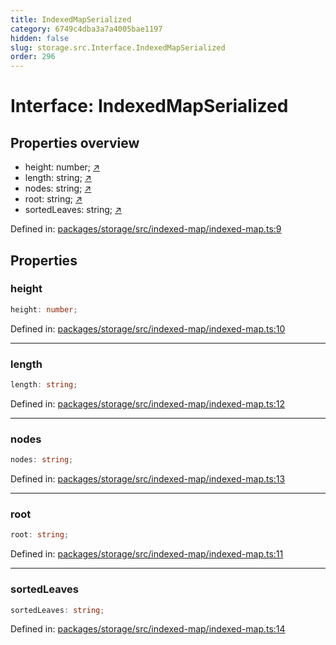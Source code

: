 ```yaml
---
title: IndexedMapSerialized
category: 6749c4dba3a7a4005bae1197
hidden: false
slug: storage.src.Interface.IndexedMapSerialized
order: 296
---
```


# Interface: IndexedMapSerialized

## Properties overview

- height:  number; [↗](#height)
- length:  string; [↗](#length)
- nodes:  string; [↗](#nodes)
- root:  string; [↗](#root)
- sortedLeaves:  string; [↗](#sortedleaves)

Defined in: [packages/storage/src/indexed-map/indexed-map.ts:9](https://github.com/zkcloudworker/minatokens-lib/blob/main/packages/storage/src/indexed-map/indexed-map.ts#L9)

## Properties

### height

```ts
height: number;
```

Defined in: [packages/storage/src/indexed-map/indexed-map.ts:10](https://github.com/zkcloudworker/minatokens-lib/blob/main/packages/storage/src/indexed-map/indexed-map.ts#L10)

***

### length

```ts
length: string;
```

Defined in: [packages/storage/src/indexed-map/indexed-map.ts:12](https://github.com/zkcloudworker/minatokens-lib/blob/main/packages/storage/src/indexed-map/indexed-map.ts#L12)

***

### nodes

```ts
nodes: string;
```

Defined in: [packages/storage/src/indexed-map/indexed-map.ts:13](https://github.com/zkcloudworker/minatokens-lib/blob/main/packages/storage/src/indexed-map/indexed-map.ts#L13)

***

### root

```ts
root: string;
```

Defined in: [packages/storage/src/indexed-map/indexed-map.ts:11](https://github.com/zkcloudworker/minatokens-lib/blob/main/packages/storage/src/indexed-map/indexed-map.ts#L11)

***

### sortedLeaves

```ts
sortedLeaves: string;
```

Defined in: [packages/storage/src/indexed-map/indexed-map.ts:14](https://github.com/zkcloudworker/minatokens-lib/blob/main/packages/storage/src/indexed-map/indexed-map.ts#L14)

